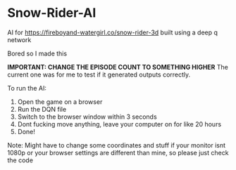 # Snow-Rider-AI
AI for https://fireboyand-watergirl.co/snow-rider-3d built using a deep q network

Bored so I made this

**IMPORTANT: CHANGE THE EPISODE COUNT TO SOMETHING HIGHER**
The current one was for me to test if it generated outputs correctly.


To run the AI:
  1. Open the game on a browser
  2. Run the DQN file
  3. Switch to the browser window within 3 seconds
  4. Dont fucking move anything, leave your computer on for like 20 hours
  5. Done!

Note: Might have to change some coordinates and stuff if your monitor isnt 1080p or your browser settings are different than mine, so please just check the code
